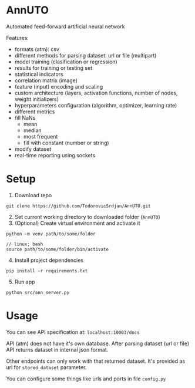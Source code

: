 # AnnUTO
Automated feed-forward artificial neural network 

Features:
- formats (atm): csv
- different methods for parsing dataset: url or file (multipart)
- model training (clasification or regression)
- results for training or testing set
- statistical indicators
- correlation matrix (image)
- feature (input) encoding and scaling
- custom architecture (layers, activation functions, number of nodes, weight initializers)
- hyperparameters configuration (algorithm, optimizer, learning rate)
- different metrics
- fill NaNs
    - mean
    - median
    - most frequent
    - fill with constant (number or string)
- modify dataset
- real-time reporting using sockets

# Setup

1. Download repo 
```
git clone https://github.com/TodorovicSrdjan/AnnUTO.git
```
2. Set current working directory to downloaded folder (`AnnUTO`)
3. (Optional) Create virtual environment and activate it
```
python -m venv path/to/some/folder

// linux; bash
source path/to/some/folder/bin/activate
```
4. Install project dependencies
```
pip install -r requirements.txt
```
5. Run app
```
python src/ann_server.py
```

# Usage

You can see API specification at: `localhost:10003/docs`

API (atm) does not have it's own database. After parsing dataset (url or file) API
returns dataset in internal json format.

Other endpoints can only work with that returned dataset. It's provided as url for
`stored_dataset` parameter.

You can configure some things like urls and ports in file `config.py`